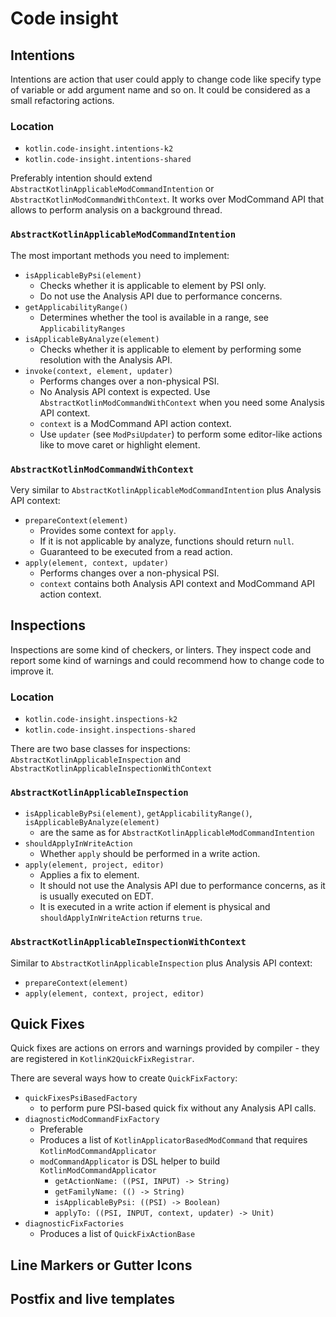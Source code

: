 # Code insight

## Intentions

Intentions are action that user could apply to change code like specify type of variable or add argument name and so on. 
It could be considered as a small refactoring actions.

### Location
- `kotlin.code-insight.intentions-k2`
- `kotlin.code-insight.intentions-shared`

Preferably intention should extend `AbstractKotlinApplicableModCommandIntention` or `AbstractKotlinModCommandWithContext`.
It works over ModCommand API that allows to perform analysis on a background thread.

### `AbstractKotlinApplicableModCommandIntention`
The most important methods you need to implement:
 - `isApplicableByPsi(element)`
   - Checks whether it is applicable to element by PSI only. 
   - Do not use the Analysis API due to performance concerns. 
 - `getApplicabilityRange()`
   - Determines whether the tool is available in a range, see `ApplicabilityRanges`
 - `isApplicableByAnalyze(element)`
   - Checks whether it is applicable to element by performing some resolution with the Analysis API.
 - `invoke(context, element, updater)`
   - Performs changes over a non-physical PSI. 
   - No Analysis API context is expected. Use `AbstractKotlinModCommandWithContext` when you need some Analysis API context.
   - `context` is a ModCommand API action context.
   - Use `updater` (see `ModPsiUpdater`) to perform some editor-like actions like to move caret or highlight element.

### `AbstractKotlinModCommandWithContext`
Very similar to `AbstractKotlinApplicableModCommandIntention` plus Analysis API context:
 - `prepareContext(element)`
   - Provides some context for `apply`.
   - If it is not applicable by analyze, functions should return `null`. 
   - Guaranteed to be executed from a read action.
 - `apply(element, context, updater)`
   - Performs changes over a non-physical PSI. 
   - `context` contains both Analysis API context and ModCommand API action context.

## Inspections

Inspections are some kind of checkers, or linters.
They inspect code and report some kind of warnings and could recommend how to change code to improve it.

### Location
 - `kotlin.code-insight.inspections-k2`
 - `kotlin.code-insight.inspections-shared`

There are two base classes for inspections: `AbstractKotlinApplicableInspection` and `AbstractKotlinApplicableInspectionWithContext`

### `AbstractKotlinApplicableInspection` 
 - `isApplicableByPsi(element)`, `getApplicabilityRange()`, `isApplicableByAnalyze(element)`
   - are the same as for `AbstractKotlinApplicableModCommandIntention`
 - `shouldApplyInWriteAction`
   - Whether `apply` should be performed in a write action.
 - `apply(element, project, editor)`
   - Applies a fix to element. 
   - It should not use the Analysis API due to performance concerns, as it is usually executed on EDT. 
   - It is executed in a write action if element is physical and `shouldApplyInWriteAction` returns `true`.

### `AbstractKotlinApplicableInspectionWithContext`
Similar to `AbstractKotlinApplicableInspection` plus Analysis API context:
 - `prepareContext(element)`
 - `apply(element, context, project, editor)`

## Quick Fixes
Quick fixes are actions on errors and warnings provided by compiler - they are registered in `KotlinK2QuickFixRegistrar`.

There are several ways how to create `QuickFixFactory`:
 - `quickFixesPsiBasedFactory`
   - to perform pure PSI-based quick fix without any Analysis API calls.
 - `diagnosticModCommandFixFactory`
   - Preferable
   - Produces a list of `KotlinApplicatorBasedModCommand` that requires `KotlinModCommandApplicator`
   - `modCommandApplicator` is DSL helper to build `KotlinModCommandApplicator`
     - `getActionName: ((PSI, INPUT) -> String)`
     - `getFamilyName: (() -> String)`
     - `isApplicableByPsi: ((PSI) -> Boolean)`
     - `applyTo: ((PSI, INPUT, context, updater) -> Unit)`
 - `diagnosticFixFactories`
   - Produces a list of `QuickFixActionBase`

## Line Markers or Gutter Icons

## Postfix and live templates